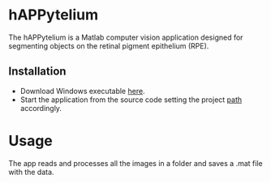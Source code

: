 # hAPPytelium

The hAPPytelium is a Matlab computer vision application designed for segmenting objects on the retinal pigment epithelium (RPE).

## Installation

- Download Windows executable [here](https://drive.google.com/file/d/1OqF-lVN7wQegNAEJqo_gS_De1j086Ums/view?usp=sharing).
- Start the application from the source code setting the project [path](https://it.mathworks.com/help/matlab/matlab_env/files-and-folders-that-matlab-accesses.html) accordingly.

# Usage

The app reads and processes all the images in a folder and saves a .mat file with the data.



